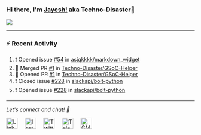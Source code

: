### Hi there, I'm [Jayesh!](https://technodisaster.wtf) aka Techno-Disaster👋

<a href="https://github.com/anuraghazra/github-readme-stats">
  <img align="center" src="https://github-readme-stats.vercel.app/api?username=Techno-Disaster&show_icons=true&include_all_commits=true&theme=default&count_private=true" />
</a>

---

### :zap: Recent Activity

<!--START_SECTION:activity-->
1. ❗️ Opened issue [#54](https://github.com//asjqkkkk/markdown_widget/issues/54) in [asjqkkkk/markdown_widget](https://github.com//asjqkkkk/markdown_widget)
2. 🎉 Merged PR [#1](https://github.com//Techno-Disaster/GSoC-Helper/pull/1) in [Techno-Disaster/GSoC-Helper](https://github.com//Techno-Disaster/GSoC-Helper)
3. 💪 Opened PR [#1](https://github.com//Techno-Disaster/GSoC-Helper/pull/1) in [Techno-Disaster/GSoC-Helper](https://github.com//Techno-Disaster/GSoC-Helper)
4. ❗️ Closed issue [#228](https://github.com//slackapi/bolt-python/issues/228) in [slackapi/bolt-python](https://github.com//slackapi/bolt-python)
5. ❗️ Opened issue [#228](https://github.com//slackapi/bolt-python/issues/228) in [slackapi/bolt-python](https://github.com//slackapi/bolt-python)
<!--END_SECTION:activity-->






---

<i> Let's connect and chat! :incoming_envelope: </i>

<a href="https://www.linkedin.com/in/techno_disaster"><img src="https://cdn.jsdelivr.net/npm/simple-icons@v3/icons/linkedin.svg" width="30px" alt="LinkedIn"></a> &nbsp; &nbsp;
<a href="https://instagram.com/techno_disaster"><img src="https://cdn.jsdelivr.net/npm/simple-icons@v3/icons/instagram.svg" width="30px" alt="Instagram"></a> &nbsp; &nbsp;
<a href="https://twitter.com/techno_disaster"><img src="https://cdn.jsdelivr.net/npm/simple-icons@v3/icons/twitter.svg" width="30px" alt="Twitter"></a> &nbsp; &nbsp;
<a href="https://t.me/techno_disaster"><img src="https://cdn.jsdelivr.net/npm/simple-icons@v3/icons/telegram.svg" width="30px" alt="Telegram"></a> &nbsp; &nbsp;
<a href="mailto:nirvejayesh@gmail.com"><img src="https://cdn.jsdelivr.net/npm/simple-icons@v3/icons/gmail.svg" width="30px" alt="GMail"></a> &nbsp; &nbsp;
